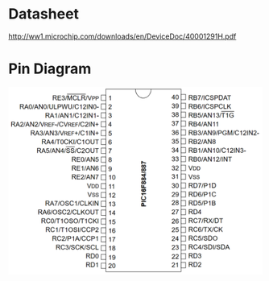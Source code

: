 # Datasheet
http://ww1.microchip.com/downloads/en/DeviceDoc/40001291H.pdf

# Pin Diagram
![4b2dcc3809d970a44b871881339c48a8.png](../../../img/1c1c59bc80314b0c839e53a81231c69a.png)


